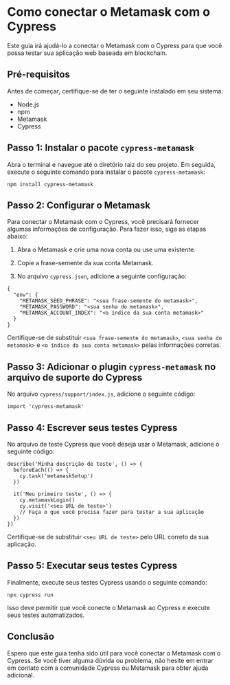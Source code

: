 # Como conectar o Metamask com o Cypress

Este guia irá ajudá-lo a conectar o Metamask com o Cypress para que você possa testar sua aplicação web baseada em blockchain.

## Pré-requisitos

Antes de começar, certifique-se de ter o seguinte instalado em seu sistema:

- Node.js
- npm
- Metamask
- Cypress

## Passo 1: Instalar o pacote `cypress-metamask`

Abra o terminal e navegue até o diretório raiz do seu projeto. Em seguida, execute o seguinte comando para instalar o pacote `cypress-metamask`:

```
npm install cypress-metamask
```

## Passo 2: Configurar o Metamask

Para conectar o Metamask com o Cypress, você precisará fornecer algumas informações de configuração. Para fazer isso, siga as etapas abaixo:

1. Abra o Metamask e crie uma nova conta ou use uma existente.

2. Copie a frase-semente da sua conta Metamask.

3. No arquivo `cypress.json`, adicione a seguinte configuração:

```
{
  "env": {
    "METAMASK_SEED_PHRASE": "<sua frase-semente do metamask>",
    "METAMASK_PASSWORD": "<sua senha do metamask>",
    "METAMASK_ACCOUNT_INDEX": "<o índice da sua conta metamask>"
  }
}
```

Certifique-se de substituir `<sua frase-semente do metamask>`, `<sua senha do metamask>` e `<o índice da sua conta metamask>` pelas informações corretas.

## Passo 3: Adicionar o plugin `cypress-metamask` no arquivo de suporte do Cypress

No arquivo `cypress/support/index.js`, adicione o seguinte código:

```
import 'cypress-metamask'
```

## Passo 4: Escrever seus testes Cypress

No arquivo de teste Cypress que você deseja usar o Metamask, adicione o seguinte código:

```
describe('Minha descrição de teste', () => {
  beforeEach(() => {
    cy.task('metamaskSetup')
  })

  it('Meu primeiro teste', () => {
    cy.metamaskLogin()
    cy.visit('<seu URL de teste>')
    // Faça o que você precisa fazer para testar a sua aplicação
  })
})
```

Certifique-se de substituir `<seu URL de teste>` pelo URL correto da sua aplicação.

## Passo 5: Executar seus testes Cypress

Finalmente, execute seus testes Cypress usando o seguinte comando:

```
npx cypress run
```

Isso deve permitir que você conecte o Metamask ao Cypress e execute seus testes automatizados.

## Conclusão

Espero que este guia tenha sido útil para você conectar o Metamask com o Cypress. Se você tiver alguma dúvida ou problema, não hesite em entrar em contato com a comunidade Cypress ou Metamask para obter ajuda adicional.
